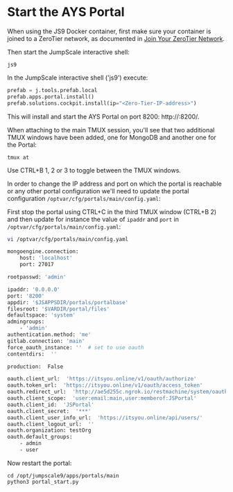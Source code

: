 # Start the AYS Portal

When using the JS9 Docker container, first make sure your container is joined to a ZeroTier network, as documented in [Join Your ZeroTier Network](zt.md).

Then start the JumpScale interactive shell:
```shell
js9
```

In the JumpScale interactive shell ('js9') execute:
```python
prefab = j.tools.prefab.local
prefab.apps.portal.install()
prefab.solutions.cockpit.install(ip="<Zero-Tier-IP-address>")
```

This will install and start the AYS Portal on port 8200: http://<Zero-Tier-IP-address>:8200/.

When attaching to the main TMUX session, you'll see that two additional TMUX windows have been added, one for MongoDB and another one for the Portal:
```shell
tmux at
```

Use CTRL+B 1, 2 or 3 to toggle between the TMUX windows.

In order to change the IP address and port on which the portal is reachable or any other portal configuration we'll need to update the portal configuration `/optvar/cfg/portals/main/config.yaml`:

First stop the portal using CTRL+C in the third TMUX window (CTRL+B 2) and then update for instance the value of `ipaddr` and `port` in `/optvar/cfg/portals/main/config.yaml`:


```bash
vi /optvar/cfg/portals/main/config.yaml

mongoengine.connection:
    host: 'localhost'
    port: 27017

rootpasswd: 'admin'

ipaddr: '0.0.0.0'
port: '8200'
appdir: '$JSAPPSDIR/portals/portalbase'
filesroot: '$VARDIR/portal/files'
defaultspace: 'system'
admingroups:
    - 'admin'
authentication.method: 'me'
gitlab.connection: 'main'
force_oauth_instance: ''  # set to use oauth
contentdirs:  ''

production:  False

oauth.client_url:  'https://itsyou.online/v1/oauth/authorize'
oauth.token_url:  'https://itsyou.online/v1/oauth/access_token'
oauth.redirect_url:  'http://ae5d255c.ngrok.io/restmachine/system/oauth/authorize'
oauth.client_scope:  'user:email:main,user:memberof:JSPortal'
oauth.client_id:  'JSPortal'
oauth.client_secret:  '***'
oauth.client_user_info_url:  'https://itsyou.online/api/users/'
oauth.client_logout_url:  ''
oauth.organization: testOrg
oauth.default_groups:
    - admin
    - user
```

Now restart the portal:
```shell
cd /opt/jumpscale9/apps/portals/main
python3 portal_start.py
```
